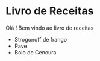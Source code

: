 # Livro de Receitas

Olá ! Bem vindo ao livro de receitas

- Strogonoff de frango
- Pave
- Bolo de Cenoura
